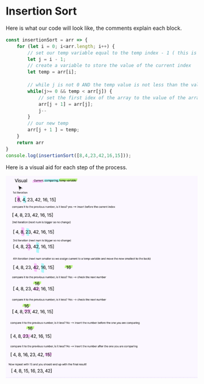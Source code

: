 # Insertion Sort

Here is what our code will look like, the comments explain each block.

```js
const insertionSort = arr => {
    for (let i = 0; i<arr.length; i++) {
        // set our temp variable equal to the temp index - 1 ( this is a placeholder )| First iteration: -1
        let j = i - 1;
        // create a variable to store the value of the current index
        let temp = arr[i];

        // while j is not 0 AND the temp value is not less than the value before it
        while(j>= 0 && temp < arr[j]) {
            // set the first idex of the array to the value of the array[j]
            arr[j + 1] = arr[j];
            j--
        }
        // our new temp
        arr[j + 1 ] = temp;
    }
    return arr
}
console.log(insertionSort([8,4,23,42,16,15]));
```

 Here is a visual aid for each step of the process.

 ![Visual](./firefox_jaNfCrTByg.png)
 